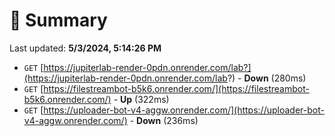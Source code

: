 # 📖 Summary
Last updated: **5/3/2024, 5:14:26 PM**

- `GET` [https://jupiterlab-render-0pdn.onrender.com/lab?](https://jupiterlab-render-0pdn.onrender.com/lab?) - **Down** (280ms)
- `GET` [https://filestreambot-b5k6.onrender.com/](https://filestreambot-b5k6.onrender.com/) - **Up** (322ms)
- `GET` [https://uploader-bot-v4-aggw.onrender.com/](https://uploader-bot-v4-aggw.onrender.com/) - **Down** (236ms)
